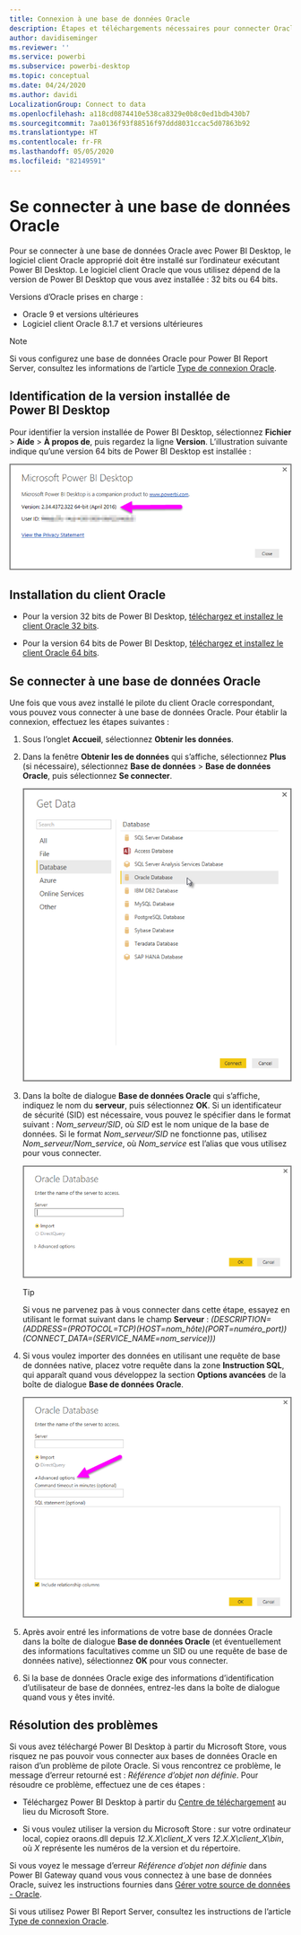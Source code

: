 ```yaml
---
title: Connexion à une base de données Oracle
description: Étapes et téléchargements nécessaires pour connecter Oracle à Power BI Desktop
author: davidiseminger
ms.reviewer: ''
ms.service: powerbi
ms.subservice: powerbi-desktop
ms.topic: conceptual
ms.date: 04/24/2020
ms.author: davidi
LocalizationGroup: Connect to data
ms.openlocfilehash: a118cd0874410e538ca8329e0b8c0ed1bdb430b7
ms.sourcegitcommit: 7aa0136f93f88516f97ddd8031ccac5d07863b92
ms.translationtype: HT
ms.contentlocale: fr-FR
ms.lasthandoff: 05/05/2020
ms.locfileid: "82149591"
---
```

# <a name="connect-to-an-oracle-database"></a>Se connecter à une base de données Oracle
Pour se connecter à une base de données Oracle avec Power BI Desktop, le logiciel client Oracle approprié doit être installé sur l’ordinateur exécutant Power BI Desktop. Le logiciel client Oracle que vous utilisez dépend de la version de Power BI Desktop que vous avez installée : 32 bits ou 64 bits.

Versions d’Oracle prises en charge : 
- Oracle 9 et versions ultérieures
- Logiciel client Oracle 8.1.7 et versions ultérieures

> [!NOTE]
> Si vous configurez une base de données Oracle pour Power BI Report Server, consultez les informations de l’article [Type de connexion Oracle](https://docs.microsoft.com/sql/reporting-services/report-data/oracle-connection-type-ssrs?view=sql-server-ver15). 


## <a name="determining-which-version-of-power-bi-desktop-is-installed"></a>Identification de la version installée de Power BI Desktop
Pour identifier la version installée de Power BI Desktop, sélectionnez **Fichier** > **Aide** > **À propos de**, puis regardez la ligne **Version**. L’illustration suivante indique qu’une version 64 bits de Power BI Desktop est installée :

![Version de Power BI Desktop](media/desktop-connect-oracle-database/connect-oracle-database_1.png)

## <a name="installing-the-oracle-client"></a>Installation du client Oracle
- Pour la version 32 bits de Power BI Desktop, [téléchargez et installez le client Oracle 32 bits](https://www.oracle.com/technetwork/topics/dotnet/utilsoft-086879.html).

- Pour la version 64 bits de Power BI Desktop, [téléchargez et installez le client Oracle 64 bits](https://www.oracle.com/technetwork/database/windows/downloads/index-090165.html).

## <a name="connect-to-an-oracle-database"></a>Se connecter à une base de données Oracle
Une fois que vous avez installé le pilote du client Oracle correspondant, vous pouvez vous connecter à une base de données Oracle. Pour établir la connexion, effectuez les étapes suivantes :

1. Sous l’onglet **Accueil**, sélectionnez **Obtenir les données**. 

2. Dans la fenêtre **Obtenir les de données** qui s’affiche, sélectionnez **Plus** (si nécessaire), sélectionnez **Base de données** > **Base de données Oracle**, puis sélectionnez **Se connecter**.
   
   ![Connexion à une base de données Oracle](media/desktop-connect-oracle-database/connect-oracle-database_2.png)
2. Dans la boîte de dialogue **Base de données Oracle** qui s’affiche, indiquez le nom du **serveur**, puis sélectionnez **OK**. Si un identificateur de sécurité (SID) est nécessaire, vous pouvez le spécifier dans le format suivant : *Nom_serveur/SID*, où *SID* est le nom unique de la base de données. Si le format *Nom_serveur/SID* ne fonctionne pas, utilisez *Nom_serveur/Nom_service*, où *Nom_service* est l’alias que vous utilisez pour vous connecter.


   ![Entrer le nom du serveur Oracle](media/desktop-connect-oracle-database/connect-oracle-database_3.png)

   > [!TIP]
   > Si vous ne parvenez pas à vous connecter dans cette étape, essayez en utilisant le format suivant dans le champ **Serveur** : *(DESCRIPTION=(ADDRESS=(PROTOCOL=TCP)(HOST=nom_hôte)(PORT=numéro_port))(CONNECT_DATA=(SERVICE_NAME=nom_service)))*
   
3. Si vous voulez importer des données en utilisant une requête de base de données native, placez votre requête dans la zone **Instruction SQL**, qui apparaît quand vous développez la section **Options avancées** de la boîte de dialogue **Base de données Oracle**.
   
   ![Développer Options avancées](media/desktop-connect-oracle-database/connect-oracle-database_4.png)
4. Après avoir entré les informations de votre base de données Oracle dans la boîte de dialogue **Base de données Oracle** (et éventuellement des informations facultatives comme un SID ou une requête de base de données native), sélectionnez **OK** pour vous connecter.
5. Si la base de données Oracle exige des informations d’identification d’utilisateur de base de données, entrez-les dans la boîte de dialogue quand vous y êtes invité.


## <a name="troubleshooting"></a>Résolution des problèmes

Si vous avez téléchargé Power BI Desktop à partir du Microsoft Store, vous risquez ne pas pouvoir vous connecter aux bases de données Oracle en raison d’un problème de pilote Oracle. Si vous rencontrez ce problème, le message d’erreur retourné est : *Référence d’objet non définie*. Pour résoudre ce problème, effectuez une de ces étapes :

* Téléchargez Power BI Desktop à partir du [Centre de téléchargement](https://www.microsoft.com/download/details.aspx?id=58494) au lieu du Microsoft Store.

* Si vous voulez utiliser la version du Microsoft Store : sur votre ordinateur local, copiez oraons.dll depuis _12.X.X\client_X_ vers _12.X.X\client_X\bin_, où _X_ représente les numéros de la version et du répertoire.

Si vous voyez le message d’erreur *Référence d’objet non définie* dans Power BI Gateway quand vous vous connectez à une base de données Oracle, suivez les instructions fournies dans [Gérer votre source de données - Oracle](service-gateway-onprem-manage-oracle.md).

Si vous utilisez Power BI Report Server, consultez les instructions de l’article [Type de connexion Oracle](https://docs.microsoft.com/sql/reporting-services/report-data/oracle-connection-type-ssrs?view=sql-server-ver15).